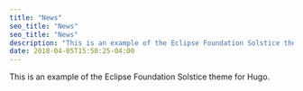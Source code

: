 ```yaml
---
title: "News"
seo_title: "News"
seo_title: "News"
description: "This is an example of the Eclipse Foundation Solstice theme for Hugo."
date: 2018-04-05T15:50:25-04:00
---
```


This is an example of the Eclipse Foundation Solstice theme for Hugo.

